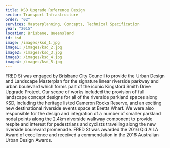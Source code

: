 ```yaml
---
title: KSD Upgrade Reference Design
sector: Transport Infrastructure
order: "02"
services: Masterplanning, Concepts, Technical Specification
year: "2015"
location: Brisbane, Queensland
id: ksd
image: /images/ksd_1.jpg
image1: /images/ksd_2.jpg
image2: /images/ksd_3.jpg
image3: /images/ksd_4.jpg
image4: /images/ksd_5.jpg
---
```

FRED St was engaged by Brisbane City Council to provide the Urban Design and Landscape Masterplan for the signature linear riverside parkway and urban boulevard which forms part of the iconic Kingsford Smith Drive Upgrade Project. Our scope of works included the provision of full landscape concept designs for all of the riverside parkland spaces along KSD, including the heritage listed Cameron Rocks Reserve, and an exciting new destinational riverside events space at Bretts Wharf. We were also responsible for the design and integration of a number of smaller parkland nodal points along the 2.4km riverside walkway component to provide respite and interest for pedestrians and cyclists travelling along the new riverside boulevard promenade. FRED St was awarded the 2016 Qld AILA Award of excellence and received a commendation in the 2016 Australian Urban Design Awards.